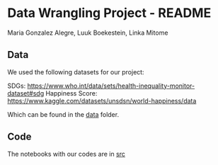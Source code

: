 # Data Wrangling Project - README
Maria Gonzalez Alegre, Luuk Boekestein, Linka Mitome

## Data

We used the following datasets for our project:

SDGs: https://www.who.int/data/sets/health-inequality-monitor-dataset#sdg
Happiness Score: https://www.kaggle.com/datasets/unsdsn/world-happiness/data

Which can be found in the [data](data) folder.

## Code

The notebooks with our codes are in [src](src)